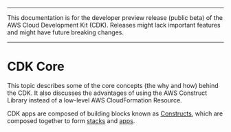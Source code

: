 --------

This documentation is for the developer preview release \(public beta\) of the AWS Cloud Development Kit \(CDK\)\. Releases might lack important features and might have future breaking changes\.

--------

# CDK Core<a name="core_concepts"></a>

This topic describes some of the core concepts \(the why and how\) behind the CDK\. It also discusses the advantages of using the AWS Construct Library instead of a low\-level AWS CloudFormation Resource\.

CDK apps are composed of building blocks known as [Constructs](constructs.md), which are composed together to form [stacks](https://awslabs.github.io/aws-cdk/refs/_aws-cdk_cdk.html#@aws-cdk/cdk.Stack) and [apps](https://awslabs.github.io/aws-cdk/refs/_aws-cdk_cdk.html#app)\.